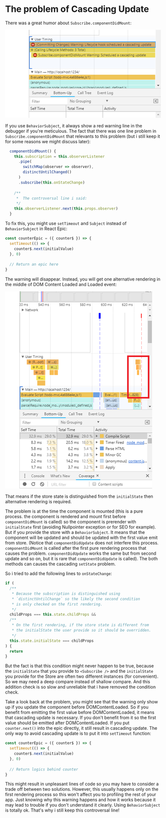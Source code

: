 # The problem of Cascading Update

There was a great humor about `Subscribe.componentDidMount`:

![Subscribe.componentDidMount](../images/Subscribe-componentDidMount.png)

If you use `BehaviorSubject`, it always show a red warning line in the debugger if you're meticulous. The fact that there was one line problem in `Subscribe.componentDidMount` that relevants to this problem (but i still keep it for some reasons we might discuss later):

```jsx
  componentDidMount() {
    this.subscription = this.observerListener
      .pipe(
        switchMap(observer => observer),
        distinctUntilChanged()
      )
      .subscribe(this.onStateChange)

    /**
     *  The controversal line i said:
     */
    this.observerListener.next(this.props.observer)
  }
```

To fix this, you might use `setTimeout` and `Subject` instead of `BehaviorSubject` in React Epic:

```jsx
const counterEpic = ({ counter$ }) => {
  setTimeout(() => {
    counter$.next(initialValue)
  }, 0)

  // Return an epic here
}
```

The warning will disappear. Instead, you will get one alternative rendering in the middle of DOM Content Loaded and Loaded event:

![Profiling-setTimeout](../images/Profiling-setTimeout.png)

That means if the store state is distinguished from the `initialState` then alternative rendering is required.

The problem is at the time the component is mounted (this is a pure process. the component is rendered and mount first before `componentDidMount` is called) so the component is prerender with `initialState` first (avoiding Nullpointer exception or for SEO for example). But if you provide the store with a `BehaviorSubject`. It means that the component will be updated and should be updated with the first value emit from store. (Notice that `componentDidUpdate` does not interfere this process. `componentDidMount` is called after the first pure rendering process that causes the problem. `componentDidUpdate` works the same but from second update and so on, but it is rare that `componentDidUpdate` is called). The both methods can causes the cascading `setState` problem.

So i tried to add the following lines to `onStateChange`:

```jsx
if (
  /**
   * Because the subscription is distinguished using
   * `distinctUntilChange` so the likely the second condition
   * is only checked on the first rendering.
   */
  childProps === this.state.childProps &&
  /**
   * On the first rendering, if the store state is different from
   * the initialState the user provide so it should be overridden.
   */
  this.state.initialState === childProps
) {
  return
}
```

But the fact is that this condition might never happen to be true, because the `initialState` that you provide to `<Subscribe />` and the `initialState` you provide for the Store are often two different instances (for convenient). So we may need a deep compare instead of shallow compare. And this addition check is so slow and unreliable that i have removed the condition check.

Take a look back at the problem, you might see that the warning only show up if you update the component before DOMContentLoaded. So if you benefit from emitting the first value before DOMContentLoaded, it means that cascading update is necessary. If you don't benefit from it so the first value should be emitted after DOMContentLoaded. If you put `counter.next()` into the epic directly, it still result in cascading update. The only way to avoid cascading update is to put it into `setTimeout` function:

```jsx
const counterEpic = ({ counter$ }) => {
  setTimeout(() => {
    counter$.next(initialValue)
  }, 0)

  // Return logics behind counter
}
```

This might result in unpleasant lines of code so you may have to consider a trade off between two solutions. However, this usually happens only on the first rendering process so this won't affect you to profiling the rest of your app. Just knowing why this warning happens and how it works because it may lead to trouble if you don't understand it clearly. Using `BehaviorSubject` is totally ok. That's why i still keep this controversal line!
